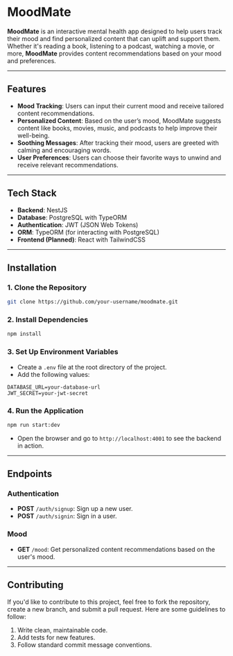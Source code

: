 # **MoodMate**

**MoodMate** is an interactive mental health app designed to help users track their mood and find personalized content that can uplift and support them. Whether it's reading a book, listening to a podcast, watching a movie, or more, **MoodMate** provides content recommendations based on your mood and preferences.

---

## **Features**

- **Mood Tracking**: Users can input their current mood and receive tailored content recommendations.
- **Personalized Content**: Based on the user’s mood, MoodMate suggests content like books, movies, music, and podcasts to help improve their well-being.
- **Soothing Messages**: After tracking their mood, users are greeted with calming and encouraging words.
- **User Preferences**: Users can choose their favorite ways to unwind and receive relevant recommendations.

---

## **Tech Stack**

- **Backend**: NestJS
- **Database**: PostgreSQL with TypeORM
- **Authentication**: JWT (JSON Web Tokens)
- **ORM**: TypeORM (for interacting with PostgreSQL)
- **Frontend (Planned)**: React with TailwindCSS

---

## **Installation**

### 1. Clone the Repository
```bash
git clone https://github.com/your-username/moodmate.git
```

### 2. Install Dependencies
```bash
npm install
```

### 3. Set Up Environment Variables
- Create a `.env` file at the root directory of the project.
- Add the following values:

```
DATABASE_URL=your-database-url
JWT_SECRET=your-jwt-secret
```

### 4. Run the Application
```bash
npm run start:dev
```

- Open the browser and go to `http://localhost:4001` to see the backend in action.

---

## **Endpoints**

### Authentication
- **POST** `/auth/signup`: Sign up a new user.
- **POST** `/auth/signin`: Sign in a user.

### Mood
- **GET** `/mood`: Get personalized content recommendations based on the user's mood.

---

## **Contributing**

If you'd like to contribute to this project, feel free to fork the repository, create a new branch, and submit a pull request. Here are some guidelines to follow:

1. Write clean, maintainable code.
2. Add tests for new features.
3. Follow standard commit message conventions.

